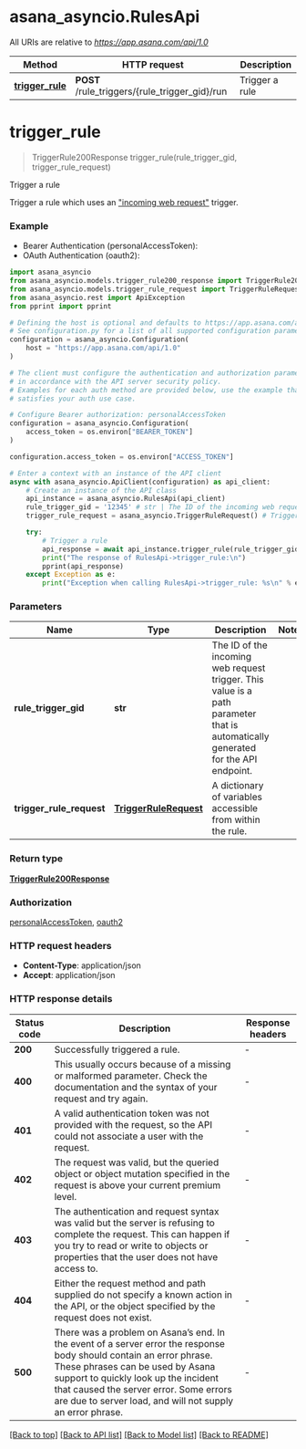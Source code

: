 # asana_asyncio.RulesApi

All URIs are relative to *https://app.asana.com/api/1.0*

Method | HTTP request | Description
------------- | ------------- | -------------
[**trigger_rule**](RulesApi.md#trigger_rule) | **POST** /rule_triggers/{rule_trigger_gid}/run | Trigger a rule


# **trigger_rule**
> TriggerRule200Response trigger_rule(rule_trigger_gid, trigger_rule_request)

Trigger a rule

Trigger a rule which uses an ["incoming web request"](/docs/incoming-web-requests) trigger.

### Example

* Bearer Authentication (personalAccessToken):
* OAuth Authentication (oauth2):

```python
import asana_asyncio
from asana_asyncio.models.trigger_rule200_response import TriggerRule200Response
from asana_asyncio.models.trigger_rule_request import TriggerRuleRequest
from asana_asyncio.rest import ApiException
from pprint import pprint

# Defining the host is optional and defaults to https://app.asana.com/api/1.0
# See configuration.py for a list of all supported configuration parameters.
configuration = asana_asyncio.Configuration(
    host = "https://app.asana.com/api/1.0"
)

# The client must configure the authentication and authorization parameters
# in accordance with the API server security policy.
# Examples for each auth method are provided below, use the example that
# satisfies your auth use case.

# Configure Bearer authorization: personalAccessToken
configuration = asana_asyncio.Configuration(
    access_token = os.environ["BEARER_TOKEN"]
)

configuration.access_token = os.environ["ACCESS_TOKEN"]

# Enter a context with an instance of the API client
async with asana_asyncio.ApiClient(configuration) as api_client:
    # Create an instance of the API class
    api_instance = asana_asyncio.RulesApi(api_client)
    rule_trigger_gid = '12345' # str | The ID of the incoming web request trigger. This value is a path parameter that is automatically generated for the API endpoint.
    trigger_rule_request = asana_asyncio.TriggerRuleRequest() # TriggerRuleRequest | A dictionary of variables accessible from within the rule.

    try:
        # Trigger a rule
        api_response = await api_instance.trigger_rule(rule_trigger_gid, trigger_rule_request)
        print("The response of RulesApi->trigger_rule:\n")
        pprint(api_response)
    except Exception as e:
        print("Exception when calling RulesApi->trigger_rule: %s\n" % e)
```



### Parameters


Name | Type | Description  | Notes
------------- | ------------- | ------------- | -------------
 **rule_trigger_gid** | **str**| The ID of the incoming web request trigger. This value is a path parameter that is automatically generated for the API endpoint. | 
 **trigger_rule_request** | [**TriggerRuleRequest**](TriggerRuleRequest.md)| A dictionary of variables accessible from within the rule. | 

### Return type

[**TriggerRule200Response**](TriggerRule200Response.md)

### Authorization

[personalAccessToken](../README.md#personalAccessToken), [oauth2](../README.md#oauth2)

### HTTP request headers

 - **Content-Type**: application/json
 - **Accept**: application/json

### HTTP response details

| Status code | Description | Response headers |
|-------------|-------------|------------------|
**200** | Successfully triggered a rule. |  -  |
**400** | This usually occurs because of a missing or malformed parameter. Check the documentation and the syntax of your request and try again. |  -  |
**401** | A valid authentication token was not provided with the request, so the API could not associate a user with the request. |  -  |
**402** | The request was valid, but the queried object or object mutation specified in the request is above your current premium level. |  -  |
**403** | The authentication and request syntax was valid but the server is refusing to complete the request. This can happen if you try to read or write to objects or properties that the user does not have access to. |  -  |
**404** | Either the request method and path supplied do not specify a known action in the API, or the object specified by the request does not exist. |  -  |
**500** | There was a problem on Asana’s end. In the event of a server error the response body should contain an error phrase. These phrases can be used by Asana support to quickly look up the incident that caused the server error. Some errors are due to server load, and will not supply an error phrase. |  -  |

[[Back to top]](#) [[Back to API list]](../README.md#documentation-for-api-endpoints) [[Back to Model list]](../README.md#documentation-for-models) [[Back to README]](../README.md)

